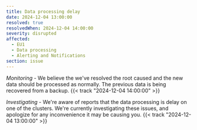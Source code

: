 ```yaml
---
title: Data processing delay
date: 2024-12-04 13:00:00
resolved: true
resolvedWhen: 2024-12-04 14:00:00
severity: disrupted
affected:
  - EU1
  - Data processing
  - Alerting and Notifications
section: issue
---
```


_Monitoring_ - We believe the we've resolved the root caused and the new data should be processed as normally. The previous data is being recovered from a backup. {{< track "2024-12-04 14:00:00" >}}

_Investigating_ - We're aware of reports that the data processing is delay on one of the clusters. We're currently investigating these issues, and apologize for any inconvenience it may be causing you. {{< track "2024-12-04 13:00:00" >}}
